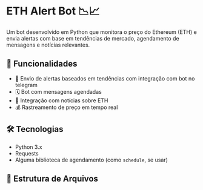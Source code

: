 # ETH Alert Bot 📉📈

Um bot desenvolvido em Python que monitora o preço do Ethereum (ETH) e envia alertas com base em tendências de mercado, agendamento de mensagens e notícias relevantes.

## 🚀 Funcionalidades

- 🔔 Envio de alertas baseados em tendências com integração com bot no telegram
- 🗓️ Bot com mensagens agendadas
- 📰 Integração com notícias sobre ETH
- 💰 Rastreamento de preço em tempo real

## 🛠️ Tecnologias

- Python 3.x
- Requests
- Alguma biblioteca de agendamento (como `schedule`, se usar)

## 📁 Estrutura de Arquivos

